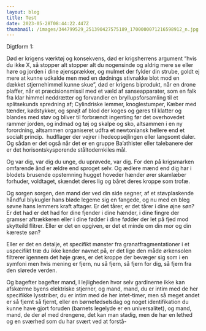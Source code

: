 ```yaml
---
layout: blog
title: Test
date: 2023-05-28T08:44:22.447Z
thumbnail: /images/344799529_251390427575189_1700000071216598912_n.jpg
---
```

<!--StartFragment-->

Digtform 1:



Død er krigens værktøj og konsekvens, død er krigsherrens argument “hvis du ikke X, så stopper alt stopper alt du nogensinde og aldrig mere se eller høre og jorden i dine øjensprækker, og mulmet der fylder din strube, goldt ej mere at kunne udkalde men med en dødnings stivnakke blot mod en dækket stjernehimmel kunne skue”, død er krigens biprodukt, når en drone plaffer, når et præcisionsmissil med et væld af sanseapparater, som en falk fra klar himmel neddrætter og forvandler en bryllupsforsamling til et splitsekunds spredning af; Cylindriske lemmer, knoglestumper, Kæber med tænder, kødstykker, og sprøjt af blod der koges og gøres til klatter og blandes med støv og bliver til forbrændt ingenting før det overhovedet rammer jorden, og indmad og tøj og skalpe og sko, altsammen i en ny forordning, altsammen organiseret udfra et newtoniansk hellere end et socialt princip.  hudflager der vejrer i hedeopsejlingen eller langsomt daler. Og sådan er det også når det er en gruppe Ba’athister eller talebanere der er det horisontskysporende ståltodernkiles mål. 



Og var dig, var dig du unge, du uprøvede, var dig. For den på krigsmarken omfarende ånd er ældre end sproget selv. Og ædlere mænd end dig har i blodets brusende opstemning hugget hoveder hænder ører skamlæber forhuder, voldtaget, skændet deres lig og båret deres kroppe som trofæ.



Og sorgen sorgen, den mand der ved din side segner, af et støvplaskende håndful blykugler hans bløde legeme sig en fangede, og nu med en bleg søvne hans lemmers kraft aftager. Er det tårer, er det tårer i dine øjne søn? Er det had er det had for dine fjender i dine hænder, i dine fingre der gramser aftrækkeren eller i dine fødder i dine fødder der let på fjed mod skytteild flitrer. Eller er det en opgiven, er det et minde om din mor og din kæreste søn?

Eller er det en detalje, et specifikt mønster fra granatfragmentationer i et uspecifikt træ du ikke kender navnet på, er det lige den måde ørkensolen filtrerer igennem det høje græs, er det kroppe der bevæger sig som i en symfoni men hvis mening er fjern, nu så fjern, så fjern for dig, så fjern fra den slørede verden.



Og bagefter bagefter mand, I lejligheden hvor selv gardinerne ikke kan afskærme byens elektriske stjerner, og mand, mand, du er intim med de her specifikke lysstriber, du er intim med de her intet-timer, men så meget andet er så fjernt så fjernt, eller en børnefødselsdag og noget identifikation du kunne have gjort foruden (barnets legelyde er en universalitet), og mand, mand, de der øl med drengene, det kan man stadig, men de har en lethed og en sværhed som du har svært ved at forstå-



<!--EndFragment-->